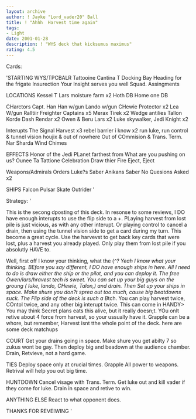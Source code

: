 ```yaml
---
layout: archive
author: ! Jayke "Lord_vader20" Ball
title: ! "Ahhh  Harvest time again"
tags:
- Light
date: 2001-01-28
description: ! "WYS deck that kicksumus maximus"
rating: 4.5
---
```

Cards: 

'STARTING
WYS/TPCBALR
Tattooine
Cantina
T Docking Bay
Heading for the frigate
Insurection
Your Insight serves you well
Squad. Assingments

LOCATIONS
Kessel
T Lars moisture farm x2
Hoth DB
Home one DB

CHarctors
Capt. Han
Han w/gun
Lando w/gun
CHewie Protector x2
Lea W/gun
Ralltiir Freighter Captains x5
Merax Tirek x2
Wedge antilies
Tallon Korde
Dash Rendar x2
Owen & Beru Lars x2
Luke skywalker, Jedi Knight x2

Interupts
The Signal
Harvest x3
rebel barrier
i know x2
run luke, run
control & tunnel vision
houjix & out of nowhere
Out of COmmision & Trans. Term.
Nar Sharda Wind Chimes

EFFECTS
Honor of the Jedi
PLanet farthest from
What are you pushing on us?
Ounee Ta
Tattione Celebration
Draw thier Fire
Eject, Eject

Weapons/Admirals Orders
Luke?s Saber
Anikans Saber
No Quesions Asked x2

SHIPS
Falcon
Pulsar Skate
Outrider '

Strategy: '

This is the secong dposting of this deck. In resonse to some reviews, I DO have enough interupts to use the flip side to a +. PLaying harvest from lost pile is just vicious, as with any other interupt. Or playing control to cancel a drain, then using the tunnel vision side to  get a card during my turn. This become a great cycle. Use the harvevst to get back key cards that were lost, plus a harvest you already played. Only play them from lost pile if you absolutly HAVE to.

 Well, first off I know your thinking, what the (*^? Yeah I know what your thinking. BEfore you say different, I DO have enough ships in here. All I need to do is draw either the ship or the pilot, and you can deploy it. The free Owen/lars/hravest tech is sweet. You can set up your big guys on the groung ( luke, lando, CHewie, Talon,) and drain. Then Set up your ships in space. Make shure you don?t sprea out too much, cause big beatdowns suck. The Flip side of the deck is such a B*tch. You can play harvest twice, COntol twice, and any other big interupt twice. This can come in HANDY> You may think Secret plans eats this alive, but it really doesn;t. YOu onlt retive about 4 force from harvest, so your ussually have it. Grapple can be a whore, but remember, Harvest isnt tthe whole point of the deck. here are some deck matchups

COURT Get your drains going in space. Make shure you get abilty 7 so zukus wont be gay. Then deploy big and beadown at the audience chamber. Drain, Retvieve, not a hard game.

TIES Deploy space only at crucial times. Grapple All power to weapons. Retrival will help you out big time.

HUNTDOWN Cancel visage with Trans. Term. Get luke out and kill vader if they come for luke. Drain in space and retive to win.

ANYTHING ELSE React to what opponent does.

THANKS FOR REVEIWING
'
